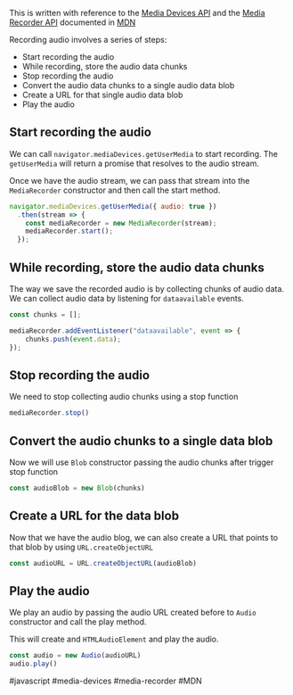 This is written with reference to the [Media Devices API](https://developer.mozilla.org/en-US/docs/Web/API/MediaDevices) and the [Media Recorder API](https://developer.mozilla.org/en-US/docs/Web/API/MediaRecorder) documented in [MDN](https://developer.mozilla.org/en-US/)

Recording audio involves a series of steps:

- Start recording the audio
- While recording, store the audio data chunks
- Stop recording the audio
- Convert the audio data chunks to a single audio data blob
- Create a URL for that single audio data blob
- Play the audio

## Start recording the audio

We can call `navigator.mediaDevices.getUserMedia` to start recording. The `getUserMedia` will return a promise that resolves to the audio stream.

Once we have the audio stream, we can pass that stream into the `MediaRecorder` constructor and then call the start method.

```javascript
navigator.mediaDevices.getUserMedia({ audio: true })
  .then(stream => {
    const mediaRecorder = new MediaRecorder(stream);
    mediaRecorder.start();
  });
```

## While recording, store the audio data chunks

The way we save the recorded audio is by collecting chunks of audio data. We can collect audio data by listening for `dataavailable` events.

```javascript
const chunks = [];

mediaRecorder.addEventListener("dataavailable", event => {
	chunks.push(event.data);
});
```

## Stop recording the audio

We need to stop collecting audio chunks using a stop function

```javascript
mediaRecorder.stop()
```

## Convert the audio chunks to a single data blob

Now we will use `Blob` constructor passing the audio chunks after trigger stop function

```javascript
const audioBlob = new Blob(chunks)
```

## Create a URL for the data blob

Now that we have the audio blog, we can also create a URL that points to that blob by using `URL.createObjectURL`

```javascript
const audioURL = URL.createObjectURL(audioBlob)
```

## Play the audio

We play an audio by passing the audio URL created before to `Audio` constructor and call the play method.

This will create and `HTMLAudioElement` and play the audio.

```js
const audio = new Audio(audioURL)
audio.play()
```

#javascript 
#media-devices
#media-recorder
#MDN
